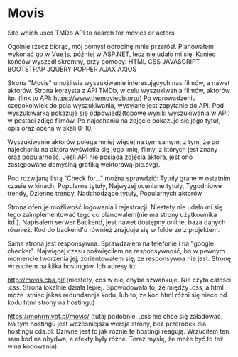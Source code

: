 # Movis
Site which uses TMDb API to search for movies or actors

Ogólnie rzecz biorąc, mój pomysł odrobinę mnie przerósł.
Planowałem wykonać go w Vue js, później w ASP.NET, lecz nie udało mi się. Koniec końców wyszedł skromny, przy pomocy:
HTML
CSS
JAVASCRIPT
BOOTSTRAP
JQUERY
POPPER
AJAX
AXIOS

Strona "Movis" umożliwia wyszukiwanie interesujących nas filmów, a nawet aktorów.
Strona korzysta z API TMDb, w celu wyszukiwania filmów, aktorów itp. (link to API: https://www.themoviedb.org/)
Po wprowadzeniu czegokolwiek do pola wyszukiwania, wysyłane jest zapytanie do API. 
Pod wyszukiwarką pokazuje się odpowiedź(topowe wyniki wyszukiwania w API) w postaci zdjęc filmów.
Po najechaniu na zdjęcie pokazuje się jego tytuł, opis oraz ocena w skali 0-10.

Wyszukiwanie aktorów polega mniej więcej na tym samym, z tym, że po najechaniu na aktora wyświetla się jego imię, filmy, z których jest znany oraz popularność.
Jeśli API nie posiada zdjęcia aktora, jest ono zastępowane domyślną grafiką wektorową(pic.svg).

Pod rozwijaną listą "Check for..." można sprawdzić:
Tytuły grane w ostatnim czasie w kinach,
Popularne tytuły,
Najwyżej oceniane tytuły,
Tygodniowe trendy,
Dzienne trendy,
Nadchodzące tytuły,
Popularnych aktorów

Strona oferuje możliwość logowania i rejestracji. Niestety nie udało mi się tego zaimplementować tego co planowałem(nie ma strony użytkownika itd.).
Napisałem serwer Backend, jest nawet dostępny online, baza danych również. Kod do backend'u również znajduje się w folderze z projektem.

Sama strona jest responsywna. Sprawdzałem na telefonie i na "google checker". Najwięcej czasu poświęciłem na responsywność, bo w pewnym momencie tworzenia jej, zorientowałem się, że responsywna nie jest.
Stronę wrzuciłem na kilka hostingów. Ich adresy to:

http://movis.cba.pl/ (niestety, coś w niej chyba szwankuje. Nie czyta całości .css. Strona lokalnie działa lepiej. Spowodowało to, że między .css, a html może istnieć jakaś redundancja kodu, lub to, że kod html różni się nieco od kodu html strony na hostingu)

https://mohrm.vot.pl/movis/ (tutaj podobnie, .css nie chce się załadować. Na tym hostingu jest wcześniejsza wersja strony, bez przeróbek dla hostingu cda.pl. Dziwne jest to jak różnie te hostingi reagują. Wrzuciłem ten sam kod na obydwa, a efekty były różne. Teraz myślę, że może być to też wina kodowania)
